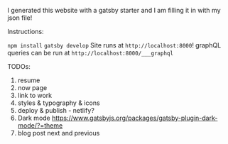 I generated this website with a gatsby starter and I am filling it in with my json file!

Instructions:

`npm install`
`gatsby develop`
Site runs at `http://localhost:8000`!
graphQL queries can be run at `http://localhost:8000/___graphql`

TODOs:

1. resume
2. now page
3. link to work
4. styles & typography & icons
5. deploy & publish - netlify?
6. Dark mode https://www.gatsbyjs.org/packages/gatsby-plugin-dark-mode/?=theme
7. blog post next and previous
